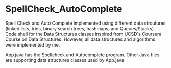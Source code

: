 # SpellCheck_AutoComplete
Spell Check and Auto Complete implemented using different data strcutures (linked lists, tries, binary search trees, hashmaps, and Queues/Stacks). Code shell for the Data Structures classes inspired from UCSD's Coursera Course on Data Structures. However, all data structures and algorithms were implemented by me.

App.java has the Spellcheck and Autocomplete program. Other Java files are supporting data structures classes used by App.java
